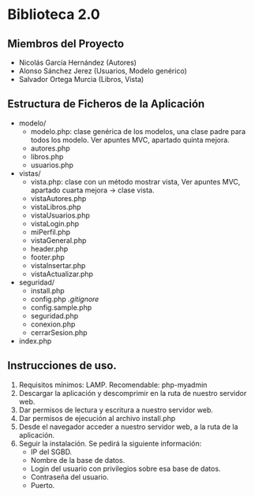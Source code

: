 # Biblioteca 2.0

## Miembros del Proyecto
+ Nicolás García Hernández (Autores)
+ Alonso Sánchez Jerez (Usuarios, Modelo  genérico)
+ Salvador Ortega Murcia (Libros, Vista)


## Estructura de Ficheros de la Aplicación
+ modelo/
    + modelo.php: clase genérica de los modelos, una clase padre para todos los modelo. Ver apuntes MVC, apartado quinta mejora.
    + autores.php
    + libros.php
    + usuarios.php
+ vistas/
    + vista.php: clase con un método mostrar vista, Ver apuntes MVC, apartado cuarta mejora -> clase vista.
    + vistaAutores.php
    + vistaLibros.php
    + vistaUsuarios.php
    + vistaLogin.php
    + miPerfil.php
    + vistaGeneral.php
    + header.php
    + footer.php
    + vistaInsertar.php
    + vistaActualizar.php
+ seguridad/
    + install.php
    + config.php *.gitignore*
    + config.sample.php
    + seguridad.php
    + conexion.php
    + cerrarSesion.php
+ index.php

## Instrucciones de uso.
1. Requisitos mínimos: LAMP. Recomendable: php-myadmin
2. Descargar la aplicación y descomprimir en la ruta de nuestro servidor web.
3. Dar permisos de lectura y escritura a nuestro servidor web.
4. Dar permisos de ejecución al archivo install.php
5. Desde el navegador acceder a nuestro servidor web, a la ruta de la aplicación.
6. Seguir la instalación. Se pedirá la siguiente información: 
    + IP del SGBD.
    + Nombre de la base de datos.
    + Login del usuario con privilegios sobre esa base de datos.
    + Contraseña del usuario.
    + Puerto.
